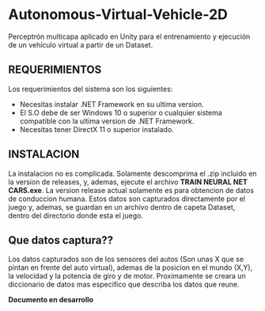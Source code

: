 # Autonomous-Virtual-Vehicle-2D
Perceptrón multicapa aplicado en Unity para el entrenamiento y ejecución de un vehículo virtual a partir de un Dataset.

## REQUERIMIENTOS

Los requerimientos del sistema son los siguientes:
* Necesitas instalar .NET Framework en su ultima version.
* El S.O debe de ser Windows 10 o superior o cualquier sistema compatible con la ultima version de .NET Framework.
* Necesitas tener DirectX 11 o superior instalado.

## INSTALACION

La instalacion no es complicada. Solamente descomprima el .zip incluido en la version de releases, y, ademas, ejecute el archivo **TRAIN NEURAL NET CARS.exe**. La version release actual solamente es para obtencion de datos de conduccion humana. Estos datos son capturados directamente por el juego y, ademas, se guardan en un archivo dentro de capeta Dataset, dentro del directorio donde esta el juego.

## Que datos captura??

Los datos capturados son de los sensores del autos (Son unas X que se pintan en frente del auto virtual), ademas de la posicion en el mundo (X,Y), la velocidad y la potencia de giro y de motor. Proximamente se creara un diccionario de datos mas especifico que describa los datos que reune.

**Documento en desarrollo**
